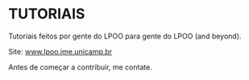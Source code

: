 TUTORIAIS
=========

Tutoriais feitos por gente do LPOO para gente do LPOO (and beyond).

Site: www.lpoo.ime.unicamp.br

Antes de começar a contribuir, me contate.
